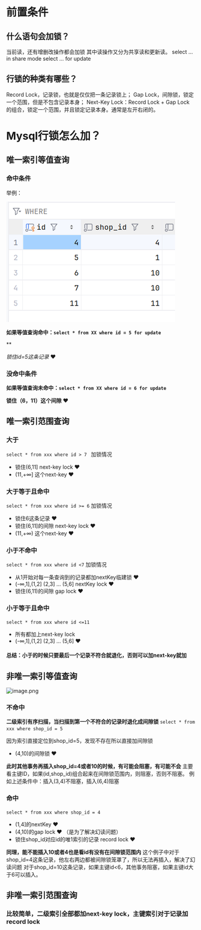 # [](https://)前置条件

## 什么语句会加锁？

当前读，还有增删改操作都会加锁
其中读操作又分为共享读和更新读。
select ... in share mode
select ... for update

## 行锁的种类有哪些？

Record Lock，记录锁，也就是仅仅把一条记录锁上；
Gap Lock，间隙锁，锁定一个范围，但是不包含记录本身；
Next-Key Lock：Record Lock + Gap Lock 的组合，锁定一个范围，并且锁定记录本身。通常是左开右闭的。

# Mysql行锁怎么加？

## 唯一索引等值查询

### 命中条件

举例：

![image.png](./assets/img.png)

**如果等值查询命中：`select * from XX where id = 5 for update`**

**

*锁住id=5这条记录* ❤️

### 没命中条件

**如果等值查询未命中：`select * from XX where id = 6 for update`**

**锁住（6，11）这个间隙** ❤️

## 唯一索引范围查询

### 大于

```select * from xxx where id > 7 ```
加锁情况

- 锁住(6,11] next-key lock ❤️
- (11,+∞] 这个next-key  ❤️

### 大于等于且命中

```select * from xxx where id >= 6```
加锁情况

- 锁住6这条记录 ️️️❤️
- 锁住(6,11]的间隙 next-key lock ❤️
- (11,+∞) 这个next-key  ❤️

### 小于不命中

```select * from xxx where id <7```
加锁情况

- 从1开始对每一条查询到的记录都加nextKey临建锁 ❤️
- (-∞,1],(1,2] (2,3] ... (5,6] nextKey lock ❤️
- 锁住(6,11)的间隙 gap lock ❤️ ️

### 小于等于且命中

```select * from xxx where id <=11```

- 所有都加上next-key lock
- (-∞,1],(1,2] (2,3] ... (5,6] ❤️

#### 总结：小于的时候只要最后一个记录不符合就退化，否则可以加next-key就加

## 非唯一索引等值查询

![image.png](./assets/image.png?t=1732780209819)

### 不命中

**二级索引有序扫描，当扫描到第一个不符合的记录时退化成间隙锁**
```select * from xxx where shop_id = 5```

因为索引直接定位到shop_id=5，发现不存在所以直接加间隙锁

- (4,10)的间隙锁 ❤️

**此时其他事务再插入shop_id=4或者10的时候，有可能会阻塞，有可能不会**
主要看主键ID，如果(id,shop_id)组合起来在间隙锁范围内，则阻塞，否则不阻塞。
例如上述条件中：插入(3,4)不阻塞，插入(6,4)阻塞

### 命中

```select * from xxx where shop_id = 4```

- (1,4]的nextKey ❤️
- (4,10)的gap lock ❤️ （是为了解决幻读问题）
- 锁住shop_id对应id的唯1索引的记录 record lock ❤️

**同理，能不能插入10或者4也是看id有没有在间隙锁范围内**
这个例子中对于shop_id=4这条记录，他左右两边都被间隙锁笼罩了，所以无法再插入，解决了幻读问题
对于shop_id=10这条记录，如果主键id<6，其他事务阻塞，如果主键id大于6可以插入。

## 非唯一索引范围查询

### 比较简单，二级索引全部都加next-key lock，主键索引对于记录加record lock
